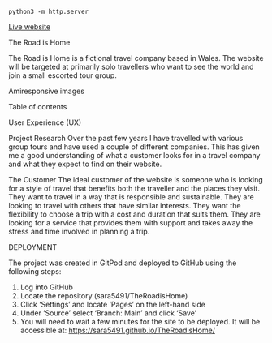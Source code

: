 `python3 -m http.server`

<a href="#">Live website</a>

The Road is Home

The Road is Home is a fictional travel company based in Wales. The website will be targeted at primarily solo travellers who want to see the world
and join a small escorted tour group.

Amiresponsive images

Table of contents

User Experience (UX)

Project Research
Over the past few years I have travelled with various group tours and have used a couple of different companies. This has given me a good understanding of what a customer looks for in a travel company and what they expect to find on their website.

The Customer
The ideal customer of the website is someone who is looking for a style of travel that benefits both the traveller and the places they visit.
They want to travel in a way that is responsible and sustainable.
They are looking to travel with others that have similar interests.
They want the flexibility to choose a trip with a cost and duration that suits them.
They are looking for a service that provides them with support and takes away the stress and time involved in planning a trip.

DEPLOYMENT

The project was created in GitPod and deployed to GitHub using the following steps:

1. Log into GitHub
2. Locate the repository (sara5491/TheRoadisHome)
3. Click ‘Settings’ and locate ‘Pages’ on the left-hand side
4. Under ’Source’ select ‘Branch: Main’ and click ‘Save’
5. You will need to wait a few minutes for the site to be deployed. It will be accessible at: https://sara5491.github.io/TheRoadisHome/






